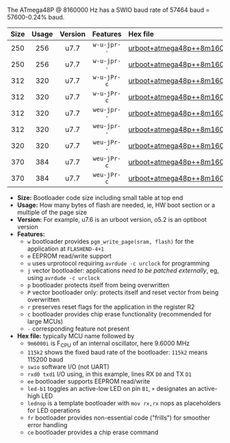 The ATmega48P @ 8160000 Hz has a SWIO baud rate of 57464 baud = 57600-0.24% baud.

|Size|Usage|Version|Features|Hex file|
|:-:|:-:|:-:|:-:|:--|
|250|256|u7.7|`w-u-jpr--`|[urboot+atmega48p++8m1600i+++57k6_swio_rxd0_txd1_led+b5.hex](https://raw.githubusercontent.com/stefanrueger/urboot.hex/main/mcus/atmega48p/internal_oscillator/fint++8m1600_Hz/br+++57k6_bps/urboot+atmega48p++8m1600i+++57k6_swio_rxd0_txd1_led+b5.hex)|
|250|256|u7.7|`w-u-jpr--`|[urboot+atmega48p++8m1600i+++57k6_swio_rxd0_txd1_lednop.hex](https://raw.githubusercontent.com/stefanrueger/urboot.hex/main/mcus/atmega48p/internal_oscillator/fint++8m1600_Hz/br+++57k6_bps/urboot+atmega48p++8m1600i+++57k6_swio_rxd0_txd1_lednop.hex)|
|312|320|u7.7|`w-u-jPr-c`|[urboot+atmega48p++8m1600i+++57k6_swio_rxd0_txd1_led+b5_fr_ce.hex](https://raw.githubusercontent.com/stefanrueger/urboot.hex/main/mcus/atmega48p/internal_oscillator/fint++8m1600_Hz/br+++57k6_bps/urboot+atmega48p++8m1600i+++57k6_swio_rxd0_txd1_led+b5_fr_ce.hex)|
|312|320|u7.7|`w-u-jPr-c`|[urboot+atmega48p++8m1600i+++57k6_swio_rxd0_txd1_lednop_fr_ce.hex](https://raw.githubusercontent.com/stefanrueger/urboot.hex/main/mcus/atmega48p/internal_oscillator/fint++8m1600_Hz/br+++57k6_bps/urboot+atmega48p++8m1600i+++57k6_swio_rxd0_txd1_lednop_fr_ce.hex)|
|312|320|u7.7|`weu-jpr--`|[urboot+atmega48p++8m1600i+++57k6_swio_rxd0_txd1_ee_led+b5.hex](https://raw.githubusercontent.com/stefanrueger/urboot.hex/main/mcus/atmega48p/internal_oscillator/fint++8m1600_Hz/br+++57k6_bps/urboot+atmega48p++8m1600i+++57k6_swio_rxd0_txd1_ee_led+b5.hex)|
|312|320|u7.7|`weu-jpr--`|[urboot+atmega48p++8m1600i+++57k6_swio_rxd0_txd1_ee_lednop.hex](https://raw.githubusercontent.com/stefanrueger/urboot.hex/main/mcus/atmega48p/internal_oscillator/fint++8m1600_Hz/br+++57k6_bps/urboot+atmega48p++8m1600i+++57k6_swio_rxd0_txd1_ee_lednop.hex)|
|320|320|u7.7|`weu-jPr--`|[urboot+atmega48p++8m1600i+++57k6_swio_rxd0_txd1_ee.hex](https://raw.githubusercontent.com/stefanrueger/urboot.hex/main/mcus/atmega48p/internal_oscillator/fint++8m1600_Hz/br+++57k6_bps/urboot+atmega48p++8m1600i+++57k6_swio_rxd0_txd1_ee.hex)|
|370|384|u7.7|`weu-jPr-c`|[urboot+atmega48p++8m1600i+++57k6_swio_rxd0_txd1_ee_led+b5_fr_ce.hex](https://raw.githubusercontent.com/stefanrueger/urboot.hex/main/mcus/atmega48p/internal_oscillator/fint++8m1600_Hz/br+++57k6_bps/urboot+atmega48p++8m1600i+++57k6_swio_rxd0_txd1_ee_led+b5_fr_ce.hex)|
|370|384|u7.7|`weu-jPr-c`|[urboot+atmega48p++8m1600i+++57k6_swio_rxd0_txd1_ee_lednop_fr_ce.hex](https://raw.githubusercontent.com/stefanrueger/urboot.hex/main/mcus/atmega48p/internal_oscillator/fint++8m1600_Hz/br+++57k6_bps/urboot+atmega48p++8m1600i+++57k6_swio_rxd0_txd1_ee_lednop_fr_ce.hex)|

- **Size:** Bootloader code size including small table at top end
- **Usage:** How many bytes of flash are needed, ie, HW boot section or a multiple of the page size
- **Version:** For example, u7.6 is an urboot version, o5.2 is an optiboot version
- **Features:**
  + `w` bootloader provides `pgm_write_page(sram, flash)` for the application at `FLASHEND-4+1`
  + `e` EEPROM read/write support
  + `u` uses urprotocol requiring `avrdude -c urclock` for programming
  + `j` vector bootloader: applications *need to be patched externally*, eg, using `avrdude -c urclock`
  + `p` bootloader protects itself from being overwritten
  + `P` vector bootloader only: protects itself and reset vector from being overwritten
  + `r` preserves reset flags for the application in the register R2
  + `c` bootloader provides chip erase functionality (recommended for large MCUs)
  + `-` corresponding feature not present
- **Hex file:** typically MCU name followed by
  + `9m6000i` is F<sub>CPU</sub> of an internal oscillator, here 9.6000 MHz
  + `115k2` shows the fixed baud rate of the bootloader: `115k2` means 115200 baud
  + `swio` software I/O (not UART)
  + `rxd0 txd1` I/O using, in this example, lines RX `D0` and TX `D1`
  + `ee` bootloader supports EEPROM read/write
  + `led-b1` toggles an active-low LED on pin `B1`, `+` designates an active-high LED
  + `lednop` is a template bootloader with `mov rx,rx` nops as placeholders for LED operations
  + `fr` bootloader provides non-essential code ("frills") for smoother error handling
  + `ce` bootloader provides a chip erase command
